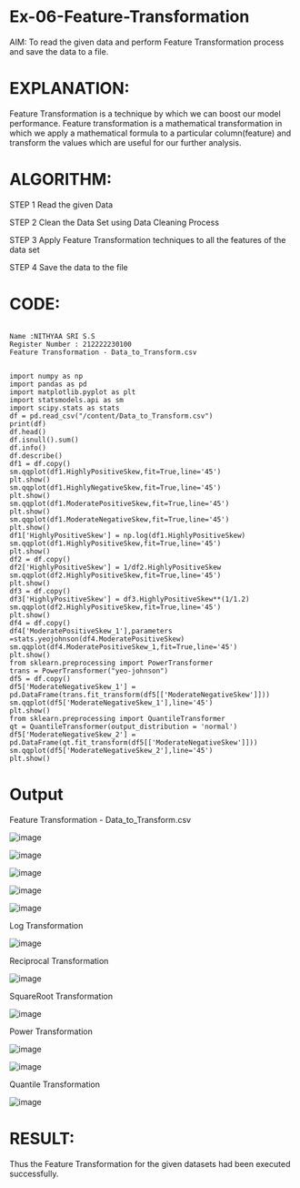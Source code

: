 # Ex-06-Feature-Transformation
AIM:
To read the given data and perform Feature Transformation process and save the data to a file.

# EXPLANATION:
Feature Transformation is a technique by which we can boost our model performance. Feature transformation is a mathematical transformation in which we apply a mathematical formula to a particular column(feature) and transform the values which are useful for our further analysis.

# ALGORITHM:
STEP 1
Read the given Data

STEP 2
Clean the Data Set using Data Cleaning Process

STEP 3
Apply Feature Transformation techniques to all the features of the data set

STEP 4
Save the data to the file


# CODE:

```

Name :NITHYAA SRI S.S
Register Number : 212222230100
Feature Transformation - Data_to_Transform.csv


import numpy as np
import pandas as pd
import matplotlib.pyplot as plt
import statsmodels.api as sm
import scipy.stats as stats
df = pd.read_csv("/content/Data_to_Transform.csv")
print(df)
df.head()
df.isnull().sum()
df.info()
df.describe()
df1 = df.copy()
sm.qqplot(df1.HighlyPositiveSkew,fit=True,line='45')
plt.show()
sm.qqplot(df1.HighlyNegativeSkew,fit=True,line='45')
plt.show()
sm.qqplot(df1.ModeratePositiveSkew,fit=True,line='45')
plt.show()
sm.qqplot(df1.ModerateNegativeSkew,fit=True,line='45')
plt.show()
df1['HighlyPositiveSkew'] = np.log(df1.HighlyPositiveSkew)
sm.qqplot(df1.HighlyPositiveSkew,fit=True,line='45')
plt.show()
df2 = df.copy()
df2['HighlyPositiveSkew'] = 1/df2.HighlyPositiveSkew
sm.qqplot(df2.HighlyPositiveSkew,fit=True,line='45')
plt.show()
df3 = df.copy()
df3['HighlyPositiveSkew'] = df3.HighlyPositiveSkew**(1/1.2)
sm.qqplot(df2.HighlyPositiveSkew,fit=True,line='45')
plt.show()
df4 = df.copy()
df4['ModeratePositiveSkew_1'],parameters =stats.yeojohnson(df4.ModeratePositiveSkew)
sm.qqplot(df4.ModeratePositiveSkew_1,fit=True,line='45')
plt.show()
from sklearn.preprocessing import PowerTransformer 
trans = PowerTransformer("yeo-johnson")
df5 = df.copy()
df5['ModerateNegativeSkew_1'] = pd.DataFrame(trans.fit_transform(df5[['ModerateNegativeSkew']]))
sm.qqplot(df5['ModerateNegativeSkew_1'],line='45')
plt.show()
from sklearn.preprocessing import QuantileTransformer
qt = QuantileTransformer(output_distribution = 'normal')
df5['ModerateNegativeSkew_2'] = pd.DataFrame(qt.fit_transform(df5[['ModerateNegativeSkew']]))
sm.qqplot(df5['ModerateNegativeSkew_2'],line='45')
plt.show()

```

# Output

Feature Transformation - Data_to_Transform.csv

![image](https://user-images.githubusercontent.com/119122478/234178019-7e05c65b-ed99-4e46-bf50-1b84a93fe0ba.png)

![image](https://user-images.githubusercontent.com/119122478/234178099-c6dd8a0b-2bd0-46dc-89b0-858f6dda90a8.png)

![image](https://user-images.githubusercontent.com/119122478/234178176-b027859e-2f71-4924-9baa-4fa619075679.png)

![image](https://user-images.githubusercontent.com/119122478/234178247-311eaaf0-475b-4fc9-9cb7-001af41da8fe.png)

![image](https://user-images.githubusercontent.com/119122478/234178367-0bf71825-9b22-4366-8079-efa0b9963b21.png)

Log Transformation

![image](https://user-images.githubusercontent.com/119122478/234178512-67e6e180-ed44-476c-824a-da68fc4702b1.png)

Reciprocal Transformation


![image](https://user-images.githubusercontent.com/119122478/234178642-33922ef4-e794-4d56-87b5-3053c18980a0.png)

SquareRoot Transformation

![image](https://user-images.githubusercontent.com/119122478/234178775-1c075ce2-09ae-4055-8192-bb7cb8d6b8da.png)

Power Transformation

![image](https://user-images.githubusercontent.com/119122478/234178882-210574f4-a103-46f4-bab2-26fcd506b1de.png)

![image](https://user-images.githubusercontent.com/119122478/234178951-f79cc66e-2270-4d7c-b1f4-87d4281039c7.png)

Quantile Transformation

![image](https://user-images.githubusercontent.com/119122478/234179043-01875620-2866-43d8-b4f1-2b4c9c5b56e8.png)

# RESULT:
Thus the Feature Transformation for the given datasets had been executed successfully.






